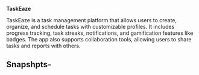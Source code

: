 <b>TaskEaze</b>

TaskEaze is a task management platform that allows users to create, organize, and schedule tasks with customizable profiles. It includes progress tracking, task streaks, notifications, and gamification features like badges. The app also supports collaboration tools, allowing users to share tasks and reports with others.

 <h2> Snapshpts- </h2>
 
